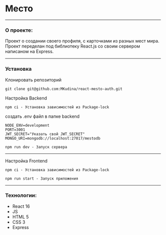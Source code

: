 # Место

---

### О проекте:

Проект о создании своего профиля, с карточками из разных мест мира.
Проект переделан под библиотеку React.js со своим сервером написаном на Express.

---

### Установка 

Клонировать репозиторий
```
git clone git@github.com:MKudina/react-mesto-auth.git
```

Настройка Backend

```
npm ci - Установка зависимостей из Package-lock
```
создать .env файл в папке backend
```
NODE_ENV=development
PORT=3001
JWT_SECRET="Указать свой JWT_SECRET"
MONGO_URI=mongodb://localhost:27017/mestodb
```
```
npm run dev - Запуск сервера
```
---
Настройка Frontend
```
npm ci - Установка зависимостей из Package-lock
```

```
npm run start - Запуск приложения 
```

---

### Технологии:
* React 16
* JS
* HTML 5
* CSS 3
* Express
